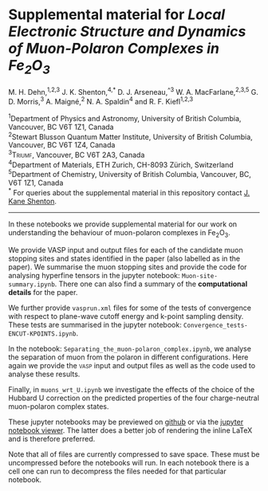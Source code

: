 # Supplemental material for _Local Electronic Structure and Dynamics of Muon-Polaron Complexes in Fe<sub>2</sub>O<sub>3</sub>_

M. H. Dehn,<sup>1,2,3</sup> J. K. Shenton,<sup>4,*</sup>  D. J. Arseneau,<sup>^3</sup> W. A. MacFarlane,<sup>2,3,5</sup> G.
D. Morris,<sup>3</sup> A. Maigné,<sup>2</sup> N. A. Spaldin<sup>4</sup> and R. F. Kiefl<sup>1,2,3</sup>


<sup>1</sup>Department of Physics and Astronomy, University of British Columbia, Vancouver, BC V6T 1Z1, Canada    
<sup>2</sup>Stewart Blusson Quantum Matter Institute, University of British Columbia, Vancouver, BC V6T 1Z4, Canada    
<sup>3</sup><span style="font-variant:small-caps;">Triumf</span>, Vancouver, BC V6T 2A3, Canada   
<sup>4</sup>Department of Materials, ETH Zurich, CH-8093 Zürich, Switzerland   
<sup>5</sup>Department of Chemistry, University of British Columbia, Vancouver, BC, V6T 1Z1, Canada    
<sup>*</sup> For queries about the supplemental material in this repository contact [J. Kane Shenton](mailto:john.shenton@mat.ethz.ch).

---
In these notebooks we provide supplemental material for our work on understanding the behaviour of muon-polaron complexes in Fe<sub>2</sub>O<sub>3</sub>.

  We provide <span style="font-variant:small-caps;">VASP</span> input and output files for each of the candidate muon stopping sites and states identified in the paper (also labelled as in the paper). We summarise the muon stopping sites and provide the code for analysing hyperfine tensors in the jupyter notebook: `Muon-site-summary.ipynb`. There one can also find a summary of the **computational details** for the paper.

  We further provide `vasprun.xml` files for some of the tests of convergence with respect to plane-wave cutoff energy and k-point sampling density. These tests are summarised in the jupyter notebook: `Convergence_tests-ENCUT-KPOINTS.ipynb`.

  In the notebook: `Separating_the_muon-polaron_complex.ipynb`, we analyse the separation of muon from the polaron in different configurations. Here again we provide the <span style="font-variant:small-caps;">vasp</span> input and output files as well as the code used to analyse these results.

  Finally, in `muons_wrt_U.ipynb` we investigate the effects of the choice of the Hubbard U correction on the predicted properties of the four charge-neutral muon-polaron complex states. 

These jupyter notebooks may be previewed on [github](https://github.com/Shenton-supplemental/Muons_in_Fe2O3) or via the [jupyter notebook viewer](https://nbviewer.jupyter.org/github/Shenton-supplemental/Muons_in_Fe2O3). The latter does a better job of rendering the inline LaTeX and is therefore preferred.

Note that all of files are currently compressed to save space. These must be uncompressed before the notebooks will run. In each notebook there is a cell one can run to decompress the files needed for that particular notebook.
